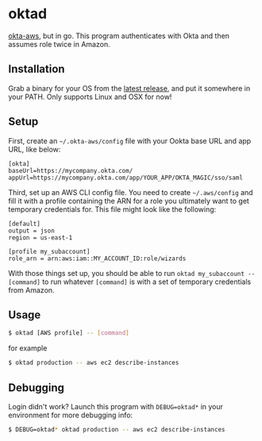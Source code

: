 # oktad

[okta-aws](https://github.com/RedVentures/okta-aws), but in go. This program authenticates with Okta and then assumes role twice in Amazon.

## Installation

Grab a binary for your OS from the [latest release](https://github.com/hopkinsth/oktad/releases/latest), and put it somewhere in your PATH. Only supports Linux and OSX for now!

## Setup

First, create an `~/.okta-aws/config` file with your Ookta base URL and app URL, like below:

```
[okta]
baseUrl=https://mycompany.okta.com/
appUrl=https://mycompany.okta.com/app/YOUR_APP/OKTA_MAGIC/sso/saml
```

Third, set up an AWS CLI config file. You need to create `~/.aws/config` and fill it with a profile containing the ARN for a role you ultimately want to get temporary credentials for. This file might look like the following:

```
[default]
output = json
region = us-east-1

[profile my_subaccount]
role_arn = arn:aws:iam::MY_ACCOUNT_ID:role/wizards
```

With those things set up, you should be able to run `oktad my_subaccount -- [command]` to run whatever `[command]` is with a set of temporary credentials from Amazon.


## Usage

```sh
$ oktad [AWS profile] -- [command]
```

for example

```sh
$ oktad production -- aws ec2 describe-instances
```

## Debugging

Login didn't work? Launch this program with `DEBUG=oktad*` in your environment for more debugging info:

```sh
$ DEBUG=oktad* oktad production -- aws ec2 describe-instances
```
